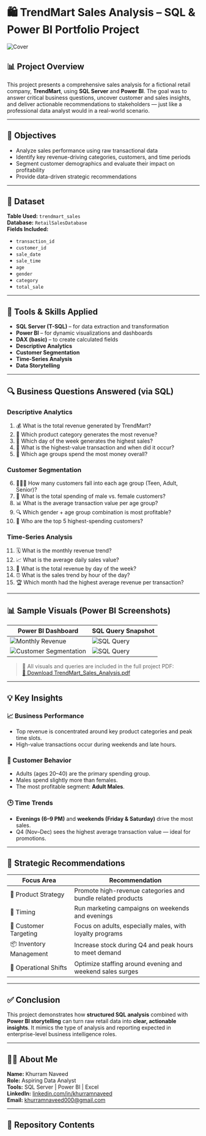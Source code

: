 # 🛍️ TrendMart Sales Analysis – SQL & Power BI Portfolio Project

![Cover](https://your-image-link-here.com) <!-- (Optional) Add your project banner image -->

## 📊 Project Overview

This project presents a comprehensive sales analysis for a fictional retail company, **TrendMart**, using **SQL Server** and **Power BI**. The goal was to answer critical business questions, uncover customer and sales insights, and deliver actionable recommendations to stakeholders — just like a professional data analyst would in a real-world scenario.

---

## 🎯 Objectives

- Analyze sales performance using raw transactional data
- Identify key revenue-driving categories, customers, and time periods
- Segment customer demographics and evaluate their impact on profitability
- Provide data-driven strategic recommendations

---

## 🧩 Dataset

**Table Used:** `trendmart_sales`  
**Database:** `RetailSalesDatabase`  
**Fields Included:**  
- `transaction_id`  
- `customer_id`  
- `sale_date`  
- `sale_time`  
- `age`  
- `gender`  
- `category`  
- `total_sale`

---

## 🧪 Tools & Skills Applied

- **SQL Server (T-SQL)** – for data extraction and transformation
- **Power BI** – for dynamic visualizations and dashboards
- **DAX (basic)** – to create calculated fields
- **Descriptive Analytics**
- **Customer Segmentation**
- **Time-Series Analysis**
- **Data Storytelling**

---

## 🔍 Business Questions Answered (via SQL)

### Descriptive Analytics

1. 💰 What is the total revenue generated by TrendMart?  
2. 🛒 Which product category generates the most revenue?  
3. 📅 Which day of the week generates the highest sales?  
4. 💸 What is the highest-value transaction and when did it occur?  
5. 👥 Which age groups spend the most money overall?

### Customer Segmentation

6. 👶👨‍🦳 How many customers fall into each age group (Teen, Adult, Senior)?  
7. 🚻 What is the total spending of male vs. female customers?  
8. 📊 What is the average transaction value per age group?  
9. 🔍 Which gender + age group combination is most profitable?  
10. 💼 Who are the top 5 highest-spending customers?

### Time-Series Analysis

11. 🗓️ What is the monthly revenue trend?  
12. 📈 What is the average daily sales value?  
13. 📆 What is the total revenue by day of the week?  
14. ⏰ What is the sales trend by hour of the day?  
15. 🏆 Which month had the highest average revenue per transaction?

---

## 📊 Sample Visuals (Power BI Screenshots)

| Power BI Dashboard | SQL Query Snapshot |
|--------------------|---------------------|
| ![Monthly Revenue](images/monthly_revenue_chart.png) | ![SQL Query](images/sql_monthly_revenue.png) |
| ![Customer Segmentation](images/customer_segmentation_chart.png) | ![SQL Query](images/sql_customer_segment.png) |

> 📁 All visuals and queries are included in the full project PDF:  
> [🔗 Download TrendMart_Sales_Analysis.pdf](your-link-here)

---

## 💡 Key Insights

### 📈 Business Performance
- Top revenue is concentrated around key product categories and peak time slots.
- High-value transactions occur during weekends and late hours.

### 🧠 Customer Behavior
- Adults (ages 20–40) are the primary spending group.
- Males spend slightly more than females.
- The most profitable segment: **Adult Males**.

### 🕒 Time Trends
- **Evenings (6–9 PM)** and **weekends (Friday & Saturday)** drive the most sales.
- Q4 (Nov–Dec) sees the highest average transaction value — ideal for promotions.

---

## 📌 Strategic Recommendations

| Focus Area             | Recommendation                                                  |
|------------------------|------------------------------------------------------------------|
| 🎯 Product Strategy     | Promote high-revenue categories and bundle related products     |
| 📅 Timing               | Run marketing campaigns on weekends and evenings                |
| 👥 Customer Targeting   | Focus on adults, especially males, with loyalty programs        |
| 📦 Inventory Management | Increase stock during Q4 and peak hours to meet demand          |
| 🔄 Operational Shifts   | Optimize staffing around evening and weekend sales surges       |

---

## ✅ Conclusion

This project demonstrates how **structured SQL analysis** combined with **Power BI storytelling** can turn raw retail data into **clear, actionable insights**. It mimics the type of analysis and reporting expected in enterprise-level business intelligence roles.

---

## 🙋‍♂️ About Me

**Name:** Khurram Naveed  
**Role:** Aspiring Data Analyst  
**Tools:** SQL Server | Power BI | Excel  
**LinkedIn:** [linkedin.com/in/khurramnaveed](https://linkedin.com/in/khurramnaveed)  
**Email:** khurramnaveed000@gmail.com

---

## 📁 Repository Contents

